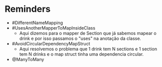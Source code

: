 # Reminders
- #DifferentNameMapping
- #UsesAnotherMapperToMapInsideClass
  - Aqui dizemos para o mapper de Section que já sabemos mapear o drink e por isso passamos o "uses" na anotação da classe.
- #AvoidCircularDependencyMapStruct
  - Aqui resolvemos o problema que 1 drink tem N sections e 1 section tem N drinks e o map struct tinha uma dependencia circular.
- @ManyToMany